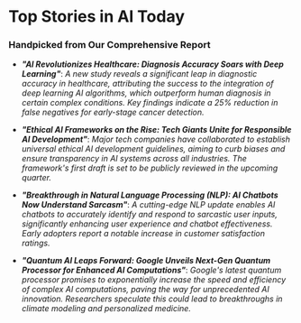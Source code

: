 # Top Stories in AI Today

### Handpicked from Our Comprehensive Report

 - ***"AI Revolutionizes Healthcare: Diagnosis Accuracy Soars with Deep Learning"***: 
   *A new study reveals a significant leap in diagnostic accuracy in healthcare, attributing the success to the integration of deep learning AI algorithms, which outperform human diagnosis in certain complex conditions.*
   *Key findings indicate a 25% reduction in false negatives for early-stage cancer detection.*

 - ***"Ethical AI Frameworks on the Rise: Tech Giants Unite for Responsible AI Development"***: 
   *Major tech companies have collaborated to establish universal ethical AI development guidelines, aiming to curb biases and ensure transparency in AI systems across all industries.*
   *The framework's first draft is set to be publicly reviewed in the upcoming quarter.*

 - ***"Breakthrough in Natural Language Processing (NLP): AI Chatbots Now Understand Sarcasm"***: 
   *A cutting-edge NLP update enables AI chatbots to accurately identify and respond to sarcastic user inputs, significantly enhancing user experience and chatbot effectiveness.*
   *Early adopters report a notable increase in customer satisfaction ratings.*

 - ***"Quantum AI Leaps Forward: Google Unveils Next-Gen Quantum Processor for Enhanced AI Computations"***: 
   *Google's latest quantum processor promises to exponentially increase the speed and efficiency of complex AI computations, paving the way for unprecedented AI innovation.*
   *Researchers speculate this could lead to breakthroughs in climate modeling and personalized medicine.*